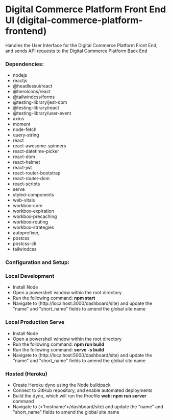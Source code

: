 # Digital Commerce Platform Front End UI (digital-commerce-platform-frontend)

Handles the User Interface for the Digital Commerce Platform Front End, and sends API requests to the Digital Commerce Platform Back End

### **Dependencies:**
+ nodejs
+ reactjs
+ @headlessui/react
+ @heroicons/react
+ @tailwindcss/forms
+ @testing-library/jest-dom
+ @testing-library/react
+ @testing-library/user-event
+ axios
+ moment
+ node-fetch
+ query-string
+ react
+ react-awesome-spinners
+ react-datetime-picker
+ react-dom
+ react-helmet
+ react-jwt
+ react-router-bootstrap
+ react-router-dom
+ react-scripts
+ serve
+ styled-components
+ web-vitals
+ workbox-core
+ workbox-expiration
+ workbox-precaching
+ workbox-routing
+ workbox-strategies
+ autoprefixer,
+ postcss
+ postcss-cli
+ tailwindcss

### **Configuration and Setup:**
### Local Development
+ Install Node
+ Open a powershell window within the root directory
+ Run the following command: **npm start**
+ Navigate to (http://localhost:3000/dashboard/site) and update the "name" and "short_name" fields to amend the global site name

### Local Production Serve
+ Install Node
+ Open a powershell window within the root directory
+ Run the following command: **npm run build**
+ Run the following command: **serve -s build**
+ Navigate to (http://localhost:5000/dashboard/site) and update the "name" and "short_name" fields to amend the global site name

### Hosted (Heroku)
+ Create Heroku dyno using the Node buildpack
+ Connect to GitHub repository, and enable automated deployments
+ Build the dyno, which will run the Procfile **web: npm run server** command
+ Navigate to (<'hostname'>/dashboard/site) and update the "name" and "short_name" fields to amend the global site name